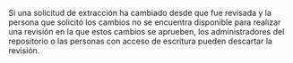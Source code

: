 Si una solicitud de extracción ha cambiado desde que fue revisada y la persona que solicitó los cambios no se encuentra disponible para realizar una revisión en la que estos cambios se aprueben, los administradores del repositorio o las personas con acceso de escritura pueden descartar la revisión.
